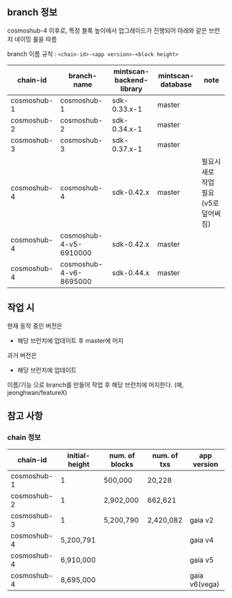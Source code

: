 ## branch 정보

cosmoshub-4 이후로, 특정 블록 높이에서 업그레이드가 진행되어 아래와 같은 브런치 네이밍 룰을 따름

branch 이름 규칙 : `<chain-id>-<app version>-<block height>`

| chain-id | branch-name | mintscan-backend-library | mintscan-database | note |
|---|---|---|---|---|
| cosmoshub-1 | cosmoshub-1 | sdk-0.33.x-1 | master | |
| cosmoshub-2 | cosmoshub-2 | sdk-0.34.x-1 | master | |
| cosmoshub-3 | cosmoshub-3 | sdk-0.37.x-1 | master | |
| cosmoshub-4 | cosmoshub-4 | sdk-0.42.x | master | 필요시 새로 작업 필요(v5로 덮어써짐)|
| cosmoshub-4 | cosmoshub-4-v5-6910000 | sdk-0.42.x | master | |
| cosmoshub-4 | cosmoshub-4-v6-8695000 | sdk-0.44.x | master | |


## 작업 시 

현재 동작 중인 버전은 
- 해당 브런치에 업데이트 후 master에 머지

과거 버전은 
- 해당 브런치에 업데이트

이름/기능 으로 branch를 만들어 작업 후 해당 브런치에 머지한다. (예, jeonghwan/featureX)

## 참고 사항


### chain 정보

| chain-id | initial-height | num. of blocks | num. of txs | app version |
|---|---|---|---|---|
| cosmoshub-1 | 1 | 500,000 | 20,228 | |
| cosmoshub-2 | 1 | 2,902,000 | 662,621 | |
| cosmoshub-3 | 1 | 5,200,790 | 2,420,082 | gaia v2 |
| cosmoshub-4 |5,200,791 | | | gaia v4 |
| cosmoshub-4 |6,910,000 | | | gaia v5 |
| cosmoshub-4 |8,695,000 | | | gaia v6(vega) |
